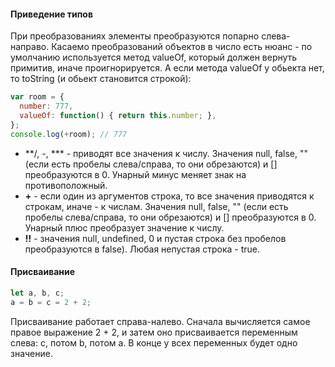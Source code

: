 #### Приведение типов
При преобразованиях элементы преобразуются попарно слева-направо. Касаемо преобразований объектов в число есть нюанс - по умолчанию используется метод valueOf, который должен вернуть примитив, иначе проигнорируется. А если метода valueOf у обьекта нет, то toString (и обьект становится строкой):
```js
var room = {
  number: 777,
  valueOf: function() { return this.number; },
};
console.log(+room); // 777 
```

* **/, -, *** - приводят все значения к числу. Значения null, false, "" (если есть пробелы слева/справа, то они обрезаются) и [] преобразуются в 0. Унарный минус меняет знак на противоположный.
* **+** - если один из аргументов строка, то все значения приводятся к строкам, иначе - к числам. Значения null, false, "" (если есть пробелы слева/справа, то они обрезаются) и [] преобразуются в 0. Унарный плюс преобразует значение к числу.
* **!!** - значения null, undefined, 0 и пустая строка без пробелов преобразуются в false). Любая непустая строка - true.

#### Присваивание
```js
let a, b, c;
a = b = c = 2 + 2;
```
Присваивание работает справа-налево. Сначала вычисляется самое правое выражение 2 + 2, и затем оно присваивается переменным слева: c, потом b, потом a. В конце у всех переменных будет одно значение.